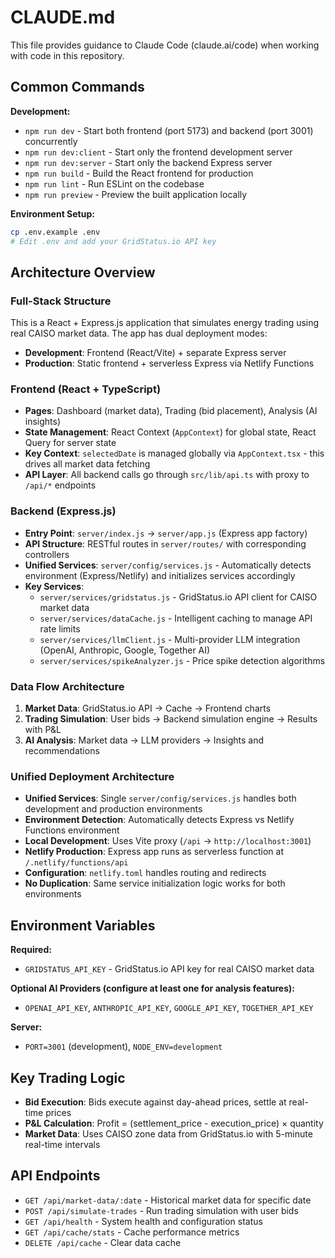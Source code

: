# CLAUDE.md

This file provides guidance to Claude Code (claude.ai/code) when working with code in this repository.

## Common Commands

**Development:**
- `npm run dev` - Start both frontend (port 5173) and backend (port 3001) concurrently
- `npm run dev:client` - Start only the frontend development server
- `npm run dev:server` - Start only the backend Express server
- `npm run build` - Build the React frontend for production
- `npm run lint` - Run ESLint on the codebase
- `npm run preview` - Preview the built application locally

**Environment Setup:**
```bash
cp .env.example .env
# Edit .env and add your GridStatus.io API key
```

## Architecture Overview

### Full-Stack Structure
This is a React + Express.js application that simulates energy trading using real CAISO market data. The app has dual deployment modes:
- **Development**: Frontend (React/Vite) + separate Express server
- **Production**: Static frontend + serverless Express via Netlify Functions

### Frontend (React + TypeScript)
- **Pages**: Dashboard (market data), Trading (bid placement), Analysis (AI insights)
- **State Management**: React Context (`AppContext`) for global state, React Query for server state
- **Key Context**: `selectedDate` is managed globally via `AppContext.tsx` - this drives all market data fetching
- **API Layer**: All backend calls go through `src/lib/api.ts` with proxy to `/api/*` endpoints

### Backend (Express.js)
- **Entry Point**: `server/index.js` → `server/app.js` (Express app factory)
- **API Structure**: RESTful routes in `server/routes/` with corresponding controllers
- **Unified Services**: `server/config/services.js` - Automatically detects environment (Express/Netlify) and initializes services accordingly
- **Key Services**:
  - `server/services/gridstatus.js` - GridStatus.io API client for CAISO market data
  - `server/services/dataCache.js` - Intelligent caching to manage API rate limits
  - `server/services/llmClient.js` - Multi-provider LLM integration (OpenAI, Anthropic, Google, Together AI)
  - `server/services/spikeAnalyzer.js` - Price spike detection algorithms

### Data Flow Architecture
1. **Market Data**: GridStatus.io API → Cache → Frontend charts
2. **Trading Simulation**: User bids → Backend simulation engine → Results with P&L
3. **AI Analysis**: Market data → LLM providers → Insights and recommendations

### Unified Deployment Architecture
- **Unified Services**: Single `server/config/services.js` handles both development and production environments
- **Environment Detection**: Automatically detects Express vs Netlify Functions environment
- **Local Development**: Uses Vite proxy (`/api` → `http://localhost:3001`)
- **Netlify Production**: Express app runs as serverless function at `/.netlify/functions/api`
- **Configuration**: `netlify.toml` handles routing and redirects
- **No Duplication**: Same service initialization logic works for both environments

## Environment Variables

**Required:**
- `GRIDSTATUS_API_KEY` - GridStatus.io API key for real CAISO market data

**Optional AI Providers (configure at least one for analysis features):**
- `OPENAI_API_KEY`, `ANTHROPIC_API_KEY`, `GOOGLE_API_KEY`, `TOGETHER_API_KEY`

**Server:**
- `PORT=3001` (development), `NODE_ENV=development`

## Key Trading Logic
- **Bid Execution**: Bids execute against day-ahead prices, settle at real-time prices
- **P&L Calculation**: Profit = (settlement_price - execution_price) × quantity
- **Market Data**: Uses CAISO zone data from GridStatus.io with 5-minute real-time intervals

## API Endpoints
- `GET /api/market-data/:date` - Historical market data for specific date
- `POST /api/simulate-trades` - Run trading simulation with user bids
- `GET /api/health` - System health and configuration status
- `GET /api/cache/stats` - Cache performance metrics
- `DELETE /api/cache` - Clear data cache